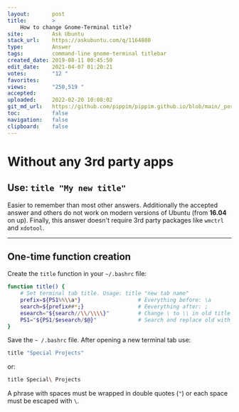 ```yaml
---
layout:       post
title:        >
    How to change Gnome-Terminal title?
site:         Ask Ubuntu
stack_url:    https://askubuntu.com/q/1164880
type:         Answer
tags:         command-line gnome-terminal titlebar
created_date: 2019-08-11 00:45:50
edit_date:    2021-04-07 01:20:21
votes:        "12 "
favorites:    
views:        "250,519 "
accepted:     
uploaded:     2022-02-20 10:08:02
git_md_url:   https://github.com/pippim/pippim.github.io/blob/main/_posts/2019/2019-08-11-How-to-change-Gnome-Terminal-title_.md
toc:          false
navigation:   false
clipboard:    false
---
```



# Without any 3rd party apps

## Use: `title "My new title"`

Easier to remember than most other answers. Additionally the accepted answer and others do not work on modern versions of Ubuntu (from **16.04** on up). Finally, this answer doesn't require 3rd party packages like `wmctrl` and `xdotool`.

----------

## One-time function creation

Create the `title` function in your `~/.bashrc` file:

``` bash
function title() {
    # Set terminal tab title. Usage: title "new tab name"
    prefix=${PS1%%\\a*}                  # Everything before: \a
    search=${prefix##*;}                 # Eeverything after: ;
    esearch="${search//\\/\\\\}"         # Change \ to \\ in old title
    PS1="${PS1/$esearch/$@}"             # Search and replace old with new
}
```

Save the `~ /.bashrc` file. After opening a new terminal tab use:

``` bash
title "Special Projects"
```

or:

``` bash
title Special\ Projects
```

A phrase with spaces must be wrapped in double quotes (`"`) or each space must be escaped with `\`.
